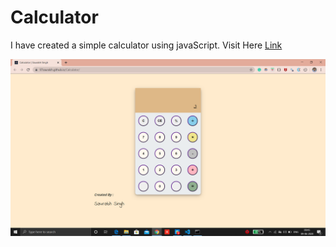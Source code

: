 # Calculator

I have created a simple calculator using javaScript.
Visit Here [Link](https://97saurabh.github.io/Calculator/)


![GitHub Logo](image.png)
